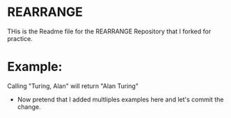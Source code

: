 REARRANGE
=========


THis is the Readme file for the REARRANGE Repository that I forked for practice.



# Example: 

Calling "Turing, Alan" will return "Alan Turing"

* Now pretend that I added multliples examples here and let's commit the change.